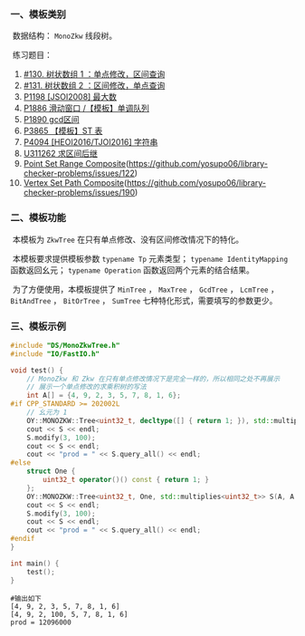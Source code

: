 ### 一、模板类别

​	数据结构： `MonoZkw` 线段树。

​	练习题目：

1. [#130. 树状数组 1 ：单点修改，区间查询](https://loj.ac/p/130)
2. [#131. 树状数组 2 ：区间修改，单点查询](https://loj.ac/p/131)
3. [P1198 [JSOI2008] 最大数](https://www.luogu.com.cn/problem/P1198)
4. [P1886 滑动窗口 /【模板】单调队列](https://www.luogu.com.cn/problem/P1886)
5. [P1890 gcd区间](https://www.luogu.com.cn/problem/P1890)
6. [P3865 【模板】ST 表](https://www.luogu.com.cn/problem/P3865)
7. [P4094 [HEOI2016/TJOI2016] 字符串](https://www.luogu.com.cn/problem/P4094)
8. [U311262 求区间后继](https://www.luogu.com.cn/problem/U311262)
9. [Point Set Range Composite](https://judge.yosupo.jp/problem/point_set_range_composite)(https://github.com/yosupo06/library-checker-problems/issues/122)
10. [Vertex Set Path Composite](https://judge.yosupo.jp/problem/vertex_set_path_composite)(https://github.com/yosupo06/library-checker-problems/issues/190)

### 二、模板功能


​		本模板为 `ZkwTree` 在只有单点修改、没有区间修改情况下的特化。

​		本模板要求提供模板参数 `typename Tp` 元素类型； `typename IdentityMapping` 函数返回幺元； `typename Operation`  函数返回两个元素的结合结果。

​		为了方便使用，本模板提供了 `MinTree` ， `MaxTree` ， `GcdTree` ， `LcmTree` ， `BitAndTree` ， `BitOrTree` ， `SumTree` 七种特化形式，需要填写的参数更少。


### 三、模板示例

```c++
#include "DS/MonoZkwTree.h"
#include "IO/FastIO.h"

void test() {
    // MonoZkw 和 Zkw 在只有单点修改情况下是完全一样的，所以相同之处不再展示
    // 展示一个单点修改的求乘积树的写法
    int A[] = {4, 9, 2, 3, 5, 7, 8, 1, 6};
#if CPP_STANDARD >= 202002L
    // 幺元为 1
    OY::MONOZKW::Tree<uint32_t, decltype([] { return 1; }), std::multiplies<uint32_t>> S(A, A + 9);
    cout << S << endl;
    S.modify(3, 100);
    cout << S << endl;
    cout << "prod = " << S.query_all() << endl;
#else
    struct One {
        uint32_t operator()() const { return 1; }
    };
    OY::MONOZKW::Tree<uint32_t, One, std::multiplies<uint32_t>> S(A, A + 9);
    cout << S << endl;
    S.modify(3, 100);
    cout << S << endl;
    cout << "prod = " << S.query_all() << endl;
#endif
}

int main() {
    test();
}
```

```
#输出如下
[4, 9, 2, 3, 5, 7, 8, 1, 6]
[4, 9, 2, 100, 5, 7, 8, 1, 6]
prod = 12096000

```

